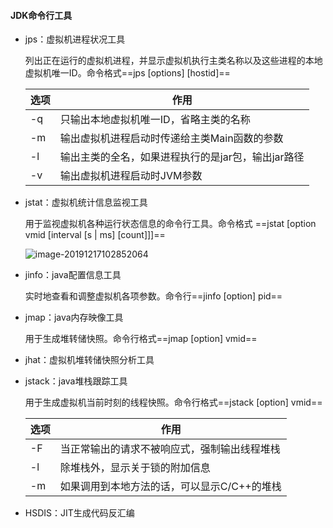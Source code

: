 #### JDK命令行工具

* jps：虚拟机进程状况工具

  列出正在运行的虚拟机进程，并显示虚拟机执行主类名称以及这些进程的本地虚拟机唯一ID。命令格式==jps [options] [hostid]==

  | 选项 | 作用                                               |
  | ---- | -------------------------------------------------- |
  | -q   | 只输出本地虚拟机唯一ID，省略主类的名称             |
  | -m   | 输出虚拟机进程启动时传递给主类Main函数的参数       |
  | -l   | 输出主类的全名，如果进程执行的是jar包，输出jar路径 |
  | -v   | 输出虚拟机进程启动时JVM参数                        |

* jstat：虚拟机统计信息监视工具

  用于监视虚拟机各种运行状态信息的命令行工具。命令格式 ==jstat  [option vmid [interval  [s | ms]  [count]]]==

  ![image-20191217102852064](C:\Users\87360\AppData\Roaming\Typora\typora-user-images\image-20191217102852064.png)

* jinfo：java配置信息工具

  实时地查看和调整虚拟机各项参数。命令行==jinfo  [option]  pid==

* jmap：java内存映像工具

  用于生成堆转储快照。命令行格式==jmap  [option]  vmid==

* jhat：虚拟机堆转储快照分析工具

* jstack：java堆栈跟踪工具

  用于生成虚拟机当前时刻的线程快照。命令行格式==jstack  [option] vmid==

  | 选项 | 作用                                         |
  | ---- | -------------------------------------------- |
  | -F   | 当正常输出的请求不被响应式，强制输出线程堆栈 |
  | -l   | 除堆栈外，显示关于锁的附加信息               |
  | -m   | 如果调用到本地方法的话，可以显示C/C++的堆栈  |

* HSDIS：JIT生成代码反汇编